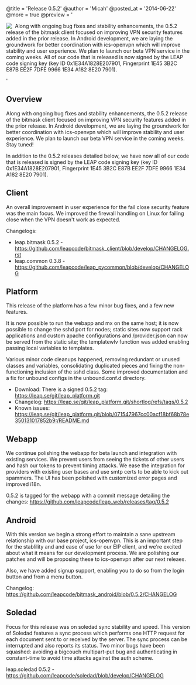 @title = 'Release 0.5.2'
@author = 'Micah'
@posted_at = '2014-06-22'
@more = true
@preview = '<div style="float:left; margin-right: 8px; margin-left: 0;"><img src="/img/pages/toolbox.jpg"></div><p>Along with ongoing bug fixes and stability enhancements, the 0.5.2 release of the bitmask client focused on improving VPN security features added in the prior release. In Android development, we are laying the groundwork for better coordination with ics-openvpn which will improve stability and user experience. We plan to launch our beta VPN service in the coming weeks. All of our code that is released is now signed by the LEAP code signing key (key ID 0x1E34A1828E207901, Fingerprint 1E45 3B2C E87B EE2F 7DFE  9966 1E34 A182 8E20 7901).</p>'

Overview
---------------

Along with ongoing bug fixes and stability enhancements, the 0.5.2 release of the bitmask client focused on improving VPN security features added in the prior release. In Android development, we are laying the groundwork for better coordination with ics-openvpn which will improve stability and user experience. We plan to launch our beta VPN service in the coming weeks. Stay tuned!

In addition to the 0.5.2 releases detailed below, we have now all of our code that is released is signed by the LEAP code signing key (key ID 0x1E34A1828E207901, Fingerprint 1E45 3B2C E87B EE2F 7DFE  9966 1E34 A182 8E20 7901).

Client
---------------

An overall improvement in user experience for the fail close security feature was the main focus. We improved the firewall handling on Linux for failing close when the VPN doesn't work as expected.

Changelogs:

* leap.bitmask 0.5.2 - https://github.com/leapcode/bitmask_client/blob/develop/CHANGELOG.rst
* leap.common 0.3.8 - https://github.com/leapcode/leap_pycommon/blob/develop/CHANGELOG

Platform
---------------

This release of the platform has a few minor bug fixes, and a few new features.

It is now possible to run the webapp and mx on the same host; it is now possible to change the sshd port for nodes; static sites now support rack applications and custom apache configurations and /provider.json can now be served from the static site; the templatewlv function was added enabling passing local variables to templates.

Various minor code cleanups happened, removing redundant or unused classes and variables, consolidating duplicated pieces and fixing the non-functioning inclusion of the sshd class. Some improved documentation and a fix for unbound configs in the unbound.conf.d directory.

* Download:
There is a signed 0.5.2 tag: https://leap.se/git/leap_platform.git
* Changelog:
https://leap.se/git/leap_platform.git/shortlog/refs/tags/0.5.2
* Known issues:
https://leap.se/git/leap_platform.git/blob/071547967cc00acf18bf68b78e350131017852b9:/README.md

Webapp
---------------

We continue polishing the webapp for beta launch and integration with existing services. We prevent users from seeing the tickets of other users and hash our tokens to prevent timing attacks. We ease the integration for providers with existing user bases and use smtp certs to be able to kick out spammers. The UI has been polished with customized error pages and improved i18n.

0.5.2 is tagged for the webapp with a commit message detailing the changes: https://github.com/leapcode/leap_web/releases/tag/0.5.2


Android
---------------

With this version we begin a strong effort to maintain a sane upstream relationship with our base project, ics-openvpn. This is an important step for the stablility and and ease of use for our EIP client, and we're excited about what it means for our development process. We are polishing our patches and will be proposing these to ics-openvpn after our next releaes.

Also, we have added signup support, enabling you to do so from the login button and from a menu button.

Changelog: https://github.com/leapcode/bitmask_android/blob/0.5.2/CHANGELOG



Soledad
--------------

Focus for this release was on soledad sync stability and speed. This version of Soledad features a sync process which performs one HTTP request for each document sent to or received by the server. The sync process can be interrupted and also reports its status. Two minor bugs have been squashed: avoiding a bigcouch multipart-put bug and authenticating in constant-time to avoid time attacks against the auth scheme.

leap.soledad 0.5.2 - https://github.com/leapcode/soledad/blob/develop/CHANGELOG
